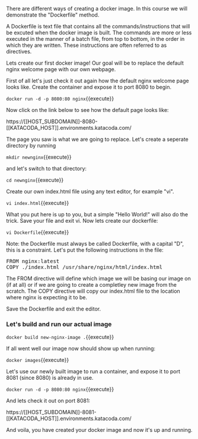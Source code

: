 There are different ways of creating a docker image. In this course we will demonstrate the "Dockerfile" method.

A Dockerfile is text file that contains all the commands/instructions that will be excuted when the docker image is built.
The commands are more or less executed in the manner of a batch file, from top to bottom, in the order in which they are written.
These instructions are often referred to as directives.
 
 
 
Lets create our first docker image!
Our goal will be to replace the default nginx welcome page with our own webpage.
 
First of all let's just check it out again how the default nginx welcome page looks like.
Create the container and expose it to port 8080 to begin.
 
`docker run -d -p 8080:80 nginx`{{execute}}


Now click on the link below to see how the default page looks like:

https://[[HOST_SUBDOMAIN]]-8080-[[KATACODA_HOST]].environments.katacoda.com/
 
 
The page you saw is what we are going to replace. Let's create a seperate directory by running

`mkdir newnginx`{{execute}} 
 
and let's switch to that directory:
 
`cd newnginx`{{execute}}

Create our own index.html file using any text editor, for example "vi".

`vi index.html`{{execute}}


What you put here is up to you, but a simple "Hello World!" will also do the trick.
Save your file and exit vi.
Now lets create our dockerfile:

`vi Dockerfile`{{execute}}

Note: the Dockerfile must always be called Dockerfile, with a capital "D", this is a constraint.
Let's put the following instructions in the file:

<pre>
FROM nginx:latest
COPY ./index.html /usr/share/nginx/html/index.html
</pre>

The FROM directive will define which image we will be basing our image on (if at all) or if we are going to create a completley new image from the scratch.
The COPY directive will copy our index.html file to the location where nginx is expecting it to be.

Save the Dockerfile and exit the editor.

<h3>Let's build and run our actual image</h3>
 
 
`docker build new-nginx-image .`{{execute}}

If all went well our image now should show up when running:

`docker images`{{execute}}

Let's use our newly built image to run a container, and expose it to port 8081 (since 8080) is already in use.

`docker run -d -p 8080:80 nginx`{{execute}}

And lets check it out on port 8081:

https://[[HOST_SUBDOMAIN]]-8081-[[KATACODA_HOST]].environments.katacoda.com/

And voila, you have created your docker image and now it's up and running.






